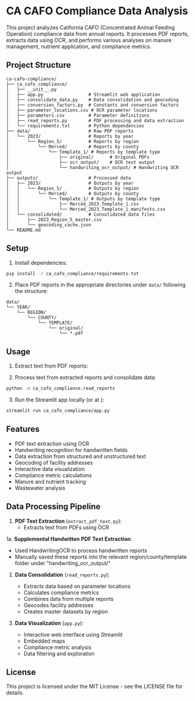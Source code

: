 # CA CAFO Compliance Data Analysis

This project analyzes California CAFO (Concentrated Animal Feeding Operation) compliance data from annual reports. It processes PDF reports, extracts data using OCR, and performs various analyses on manure management, nutrient application, and compliance metrics.

## Project Structure

```
ca-cafo-compliance/
├── ca_cafo_compliance/
│   ├── __init__.py
│   ├── app.py                 # Streamlit web application
│   ├── consolidate_data.py    # Data consolidation and geocoding
│   ├── conversion_factors.py  # Constants and conversion factors
│   ├── parameter_locations.csv # OCR parameter locations
│   ├── parameters.csv         # Parameter definitions
│   ├── read_reports.py        # PDF processing and data extraction
│   └── requirements.txt       # Python dependencies
├── data/                      # Raw PDF reports
│   └── 2023/                  # Reports by year
│       └── Region_5/          # Reports by region
│           └── Merced/        # Reports by county
│               └── Template_1/ # Reports by template type
│                   ├── original/      # Original PDFs
│                   ├── ocr_output/    # OCR text output
│                   └── handwriting_ocr_output/ # Handwriting OCR output
├── outputs/                   # Processed data
│   ├── 2023/                  # Outputs by year
│   │   └── Region_5/          # Outputs by region
│   │       └── Merced/        # Outputs by county
│   │           └── Template_1/ # Outputs by template type
│   │               ├── Merced_2023_Template_1.csv
│   │               └── Merced_2023_Template_1_manifests.csv
│   └── consolidated/          # Consolidated data files
│       ├── 2023_Region_5_master.csv
│       └── geocoding_cache.json
└── README.md
```

## Setup

1. Install dependencies:
```bash
pip install -r ca_cafo_compliance/requirements.txt
```

2. Place PDF reports in the appropriate directories under `data/` following the structure:
```
data/
└── YEAR/
    └── REGION/
        └── COUNTY/
            └── TEMPLATE/
                └── original/
                    └── *.pdf
```

## Usage

1. Extract text from PDF reports:

2. Process text from extracted reports and consolidate data:
```bash
python -m ca_cafo_compliance.read_reports
```

3. Run the Streamlit app locally (or at ):
```bash
streamlit run ca_cafo_compliance/app.py
```

## Features

- PDF text extraction using OCR
- Handwriting recognition for handwritten fields
- Data extraction from structured and unstructured text
- Geocoding of facility addresses
- Interactive data visualization
- Compliance metric calculations
- Manure and nutrient tracking
- Wastewater analysis

## Data Processing Pipeline

1. **PDF Text Extraction** (`extract_pdf_text.py`):
   - Extracts text from PDFs using OCR

1a. **Supplemental Handwitten PDF Text Extraction**:
   - Used HandwritingOCR to process handwritten reports
   - Manually saved these reports into the relevant region/county/template folder under "handwriting_ocr_output/"

2. **Data Consolidation** (`read_reports.py`):
   - Extracts data based on parameter locations
   - Calculates compliance metrics
   - Combines data from multiple reports
   - Geocodes facility addresses
   - Creates master datasets by region

3. **Data Visualization** (`app.py`):
   - Interactive web interface using Streamlit
   - Embedded maps
   - Compliance metric analysis
   - Data filtering and exploration


## License

This project is licensed under the MIT License - see the LICENSE file for details.